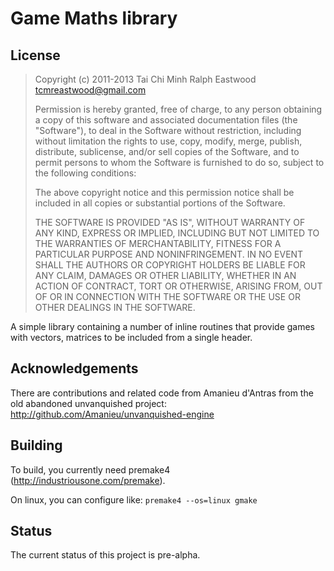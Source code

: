 Game Maths library
==================

License
-------
> Copyright (c) 2011-2013 Tai Chi Minh Ralph Eastwood <tcmreastwood@gmail.com>
>
> Permission is hereby granted, free of charge, to any person obtaining a copy
> of this software and associated documentation files (the "Software"), to deal
> in the Software without restriction, including without limitation the rights
> to use, copy, modify, merge, publish, distribute, sublicense, and/or sell
> copies of the Software, and to permit persons to whom the Software is
> furnished to do so, subject to the following conditions:
>
> The above copyright notice and this permission notice shall be included in
> all copies or substantial portions of the Software.
>
> THE SOFTWARE IS PROVIDED "AS IS", WITHOUT WARRANTY OF ANY KIND, EXPRESS OR
> IMPLIED, INCLUDING BUT NOT LIMITED TO THE WARRANTIES OF MERCHANTABILITY,
> FITNESS FOR A PARTICULAR PURPOSE AND NONINFRINGEMENT. IN NO EVENT SHALL THE
> AUTHORS OR COPYRIGHT HOLDERS BE LIABLE FOR ANY CLAIM, DAMAGES OR OTHER
> LIABILITY, WHETHER IN AN ACTION OF CONTRACT, TORT OR OTHERWISE, ARISING FROM,
> OUT OF OR IN CONNECTION WITH THE SOFTWARE OR THE USE OR OTHER DEALINGS IN
> THE SOFTWARE.

A simple library containing a number of inline routines that provide games with vectors, matrices to be included from a single header.

Acknowledgements
----------------
There are contributions and related code from Amanieu d'Antras from the old abandoned unvanquished project:
http://github.com/Amanieu/unvanquished-engine

Building
--------
To build, you currently need premake4 (http://industriousone.com/premake).

On linux, you can configure like: `premake4 --os=linux gmake`

Status
------
The current status of this project is pre-alpha.
